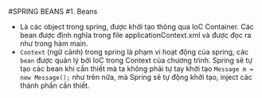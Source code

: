 #SPRING BEANS
#1. Beans
* Là các object trong spring, được khởi tạo thông qua IoC Container. Các bean được định nghĩa trong file applicationContext.xml và được đọc ra như trong hàm main.
* `Context` (ngữ cảnh) trong spring là phạm vi hoạt động của spring, các `bean` được quản lý bởi IoC trong Context của chương trình. Spring sẽ tự tạo các bean khi cần thiết mà ta không phải tự tay khởi tạo `Message m = new Message();` như trên nữa, mà Spring sẽ tự động khởi tạo, inject các thành phần cần thiết.
